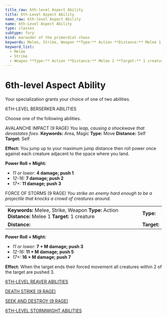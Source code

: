 ```yaml
---
title_raw: 6th-level Aspect Ability
title: 6th-Level Aspect Ability
name_raw: 6th-level Aspect Ability
name: 6th-Level Aspect Ability
type: classes
subtype: fury
kind: marauder of the primordial chaos
keywords: Melee, Strike, Weapon **Type:** Action **Distance:** Melee 1 **Target:** 1 creature
keyword_list:
  - Melee
  - Strike
  - Weapon **Type:** Action **Distance:** Melee 1 **Target:** 1 creature
---
```


# 6th-level Aspect Ability

Your specialization grants your choice of one of two abilities.

6TH-LEVEL BERSERKER ABILITIES

Choose one of the following abilities.

AVALANCHE IMPACT (9 RAGE) *You leap, causing a shockwave that devastates foes.* **Keywords:** Area, Magic **Type:** Move **Distance:** Self **Target:** Self

**Effect:** You jump up to your maximum jump distance then roll power once against each creature adjacent to the space where you land.

**Power Roll + Might:**

- *11 or lower:* **4 damage; push 1**
- *12-16:* **7 damage; push 2**
- *17+:* **11 damage; push 3**

FORCE OF STORMS (9 RAGE) *You strike an enemy hard enough to be a projectile that knocks a crowd of creatures around.*

|                                                                                                   |             |
| :------------------------------------------------------------------------------------------------ | :---------- |
| **Keywords:** Melee, Strike, Weapon **Type:** Action **Distance:** Melee 1 **Target:** 1 creature | **Type:**   |
| **Distance:**                                                                                     | **Target:** |

**Power Roll + Might:**

- *11 or lower:* **7 + M damage; push 3**
- *12-16:* **11 + M damage; push 5**
- *17+:* **16 + M damage; push 7**

**Effect:** When the target ends their forced movement all creatures within 2 of the target are pushed 3.

[6TH-LEVEL REAVER ABILITIES](./6th-Level%20Reaver%20Abilities.md)

[DEATH STRIKE (9 RAGE)](./Death%20Strike.md)

[SEEK AND DESTROY (9 RAGE)](./Seek%20And%20Destroy.md)

[6TH-LEVEL STORMWIGHT ABILITIES](./6th-Level%20Stormwight%20Abilities.md)
